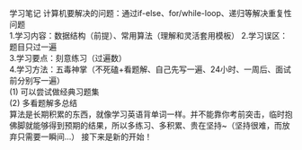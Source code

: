 学习笔记
计算机要解决的问题：通过if-else、for/while-loop、递归等解决重复性问题  
1.学习内容：数据结构（前提）、常用算法（理解和灵活套用模板） 
2.学习误区：题目只过一遍   
3.学习要点：刻意练习（过遍数）  
4.学习方法：五毒神掌（不死磕+看题解、自己先写一遍、24小时、一周后、面试前分别写一遍）  
(1) 可以尝试做经典习题集  
(2) 多看题解多总结  
算法是长期积累的东西，就像学习英语背单词一样。并不能靠你考前突击，临时抱佛脚就能够得到预期的结果，所以多练习、多积累、贵在坚持~（坚持很难，而放弃只需要一瞬间...） 
接下来是新的开始！  
